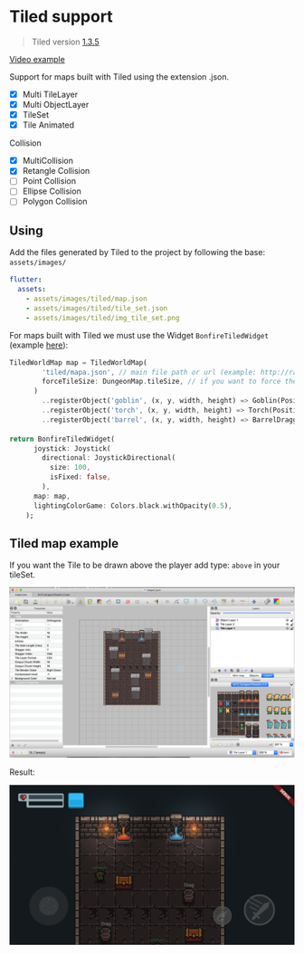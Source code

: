 # Tiled support

> Tiled version [1.3.5](https://github.com/bjorn/tiled/releases/tag/v1.3.5)

[Video example](https://www.youtube.com/watch?v=hVCmLqZ0JVw)

Support for maps built with Tiled using the extension .json.

- [x] Multi TileLayer
- [x] Multi ObjectLayer
- [x] TileSet
- [x] Tile Animated

Collision
   - [x] MultiCollision
   - [x] Retangle Collision
   - [ ] Point Collision
   - [ ] Ellipse Collision
   - [ ] Polygon Collision

## Using

Add the files generated by Tiled to the project by following the base: `assets/images/`

```yaml
flutter:
  assets:
    - assets/images/tiled/map.json
    - assets/images/tiled/tile_set.json
    - assets/images/tiled/img_tile_set.png
```

For maps built with Tiled we must use the Widget `BonfireTiledWidget` (example [here]()):

```dart
TiledWorldMap map = TiledWorldMap(
        'tiled/mapa.json', // main file path or url (example: http://rafaelbarbosatec.github.io/tiled/my_map.json)
        forceTileSize: DungeonMap.tileSize, // if you want to force the size of the Tile to be larger or smaller than the original
      )
        ..registerObject('goblin', (x, y, width, height) => Goblin(Position(x, y))) // Records objects that will be placed on the map when the name is found.
        ..registerObject('torch', (x, y, width, height) => Torch(Position(x, y)))
        ..registerObject('barrel', (x, y, width, height) => BarrelDraggable(Position(x, y)));

return BonfireTiledWidget(
      joystick: Joystick(
        directional: JoystickDirectional(
          size: 100,
          isFixed: false,
        ),
      map: map,
      lightingColorGame: Colors.black.withOpacity(0.5),
    );
```

## Tiled map example

If you want the Tile to be drawn above the player add type: `above` in your tileSet.

![](_media/print_exemplo_tiled.png)

Result:

![](_media/print_result_tiled.png)